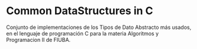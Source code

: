 # Common DataStructures in C
 Conjunto de implementaciones de los Tipos de Dato Abstracto más usados, en el lenguaje de programación C para la materia Algoritmos y Programacion II de FIUBA.
